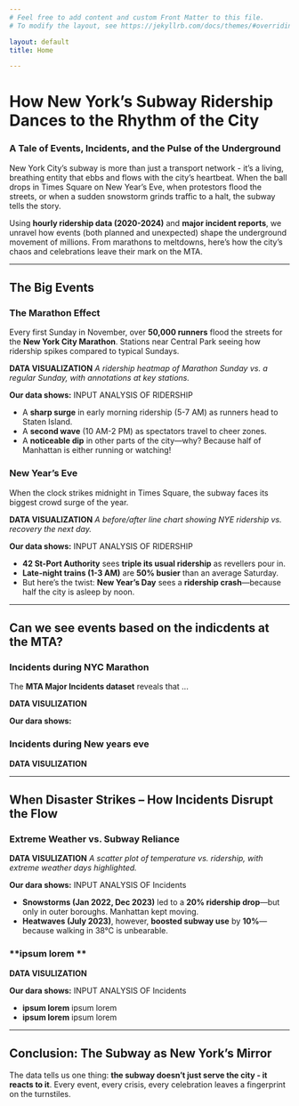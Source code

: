 ```yaml
---
# Feel free to add content and custom Front Matter to this file.
# To modify the layout, see https://jekyllrb.com/docs/themes/#overriding-theme-defaults

layout: default
title: Home

---
```


# **How New York’s Subway Ridership Dances to the Rhythm of the City**
### **A Tale of Events, Incidents, and the Pulse of the Underground**  

New York City’s subway is more than just a transport network - it’s a living, breathing entity that ebbs and flows with the city’s heartbeat. When the ball drops in Times Square on New Year’s Eve, when protestors flood the streets, or when a sudden snowstorm grinds traffic to a halt, the subway tells the story.  

Using **hourly ridership data (2020-2024)** and **major incident reports**, we unravel how events (both planned and unexpected) shape the underground movement of millions. From marathons to meltdowns, here’s how the city’s chaos and celebrations leave their mark on the MTA.  

---

## **The Big Events** 

### **The Marathon Effect**
Every first Sunday in November, over **50,000 runners** flood the streets for the **New York City Marathon**. Stations near Central Park seeing how ridership spikes compared to typical Sundays.

**DATA VISUALIZATION**  *A ridership heatmap of Marathon Sunday vs. a regular Sunday, with annotations at key stations.*  

**Our data shows:** INPUT ANALYSIS OF RIDERSHIP
- A **sharp surge** in early morning ridership (5-7 AM) as runners head to Staten Island. 
- A **second wave** (10 AM-2 PM) as spectators travel to cheer zones.  
- A **noticeable dip** in other parts of the city—why? Because half of Manhattan is either running or watching!  

### **New Year’s Eve**  
When the clock strikes midnight in Times Square, the subway faces its biggest crowd surge of the year.

**DATA VISUALIZATION** *A before/after line chart showing NYE ridership vs. recovery the next day.*  

**Our data shows:** INPUT ANALYSIS OF RIDERSHIP
- **42 St-Port Authority** sees **triple its usual ridership** as revellers pour in.  
- **Late-night trains (1-3 AM)** are **50% busier** than an average Saturday.  
- But here’s the twist: **New Year’s Day** sees a **ridership crash**—because half the city is asleep by noon.

---

## **Can we see events based on the indicdents at the MTA?**  

### **Incidents during NYC Marathon**
The **MTA Major Incidents dataset** reveals that ...

**DATA VISULIZATION** 

**Our dara shows:**

### **Incidents during New years eve**

**DATA VISULIZATION** 

---

## **When Disaster Strikes – How Incidents Disrupt the Flow**  

### **Extreme Weather vs. Subway Reliance**  

**DATA VISULIZATION** *A scatter plot of temperature vs. ridership, with extreme weather days highlighted.*  

**Our dara shows:** INPUT ANALYSIS OF Incidents
- **Snowstorms (Jan 2022, Dec 2023)** led to a **20% ridership drop**—but only in outer boroughs. Manhattan kept moving.  
- **Heatwaves (July 2023)**, however, **boosted subway use** by **10%**—because walking in 38°C is unbearable.  

### **ipsum lorem **  

**DATA VISULIZATION** 

**Our dara shows:** INPUT ANALYSIS OF Incidents
- **ipsum lorem** ipsum lorem
- **ipsum lorem** ipsum lorem  
 
---

## **Conclusion: The Subway as New York’s Mirror**  
The data tells us one thing: **the subway doesn’t just serve the city - it reacts to it**. Every event, every crisis, every celebration leaves a fingerprint on the turnstiles.  
